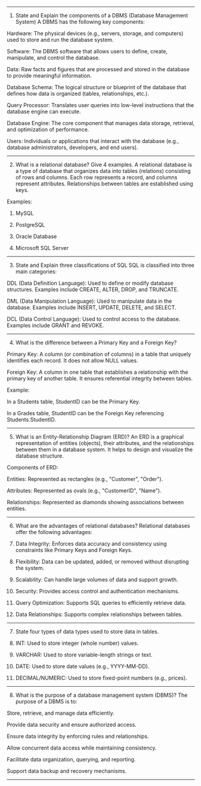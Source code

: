 


---

1. State and Explain the components of a DBMS (Database Management System)
A DBMS has the following key components:

Hardware: The physical devices (e.g., servers, storage, and computers) used to store and run the database system.

Software: The DBMS software that allows users to define, create, manipulate, and control the database.

Data: Raw facts and figures that are processed and stored in the database to provide meaningful information.

Database Schema: The logical structure or blueprint of the database that defines how data is organized (tables, relationships, etc.).

Query Processor: Translates user queries into low-level instructions that the database engine can execute.

Database Engine: The core component that manages data storage, retrieval, and optimization of performance.

Users: Individuals or applications that interact with the database (e.g., database administrators, developers, and end users).



---

2. What is a relational database? Give 4 examples.
A relational database is a type of database that organizes data into tables (relations) consisting of rows and columns. Each row represents a record, and columns represent attributes. Relationships between tables are established using keys.

Examples:

1. MySQL


2. PostgreSQL


3. Oracle Database


4. Microsoft SQL Server




---

3. State and Explain three classifications of SQL
SQL is classified into three main categories:

DDL (Data Definition Language): Used to define or modify database structures. Examples include CREATE, ALTER, DROP, and TRUNCATE.

DML (Data Manipulation Language): Used to manipulate data in the database. Examples include INSERT, UPDATE, DELETE, and SELECT.

DCL (Data Control Language): Used to control access to the database. Examples include GRANT and REVOKE.



---

4. What is the difference between a Primary Key and a Foreign Key?

Primary Key: A column (or combination of columns) in a table that uniquely identifies each record. It does not allow NULL values.

Foreign Key: A column in one table that establishes a relationship with the primary key of another table. It ensures referential integrity between tables.


Example:

In a Students table, StudentID can be the Primary Key.

In a Grades table, StudentID can be the Foreign Key referencing Students.StudentID.



---

5. What is an Entity-Relationship Diagram (ERD)?
An ERD is a graphical representation of entities (objects), their attributes, and the relationships between them in a database system. It helps to design and visualize the database structure.

Components of ERD:

Entities: Represented as rectangles (e.g., "Customer", "Order").

Attributes: Represented as ovals (e.g., "CustomerID", "Name").

Relationships: Represented as diamonds showing associations between entities.



---

6. What are the advantages of relational databases?
Relational databases offer the following advantages:

1. Data Integrity: Enforces data accuracy and consistency using constraints like Primary Keys and Foreign Keys.


2. Flexibility: Data can be updated, added, or removed without disrupting the system.


3. Scalability: Can handle large volumes of data and support growth.


4. Security: Provides access control and authentication mechanisms.


5. Query Optimization: Supports SQL queries to efficiently retrieve data.


6. Data Relationships: Supports complex relationships between tables.




---

7. State four types of data types used to store data in tables.

1. INT: Used to store integer (whole number) values.


2. VARCHAR: Used to store variable-length strings or text.


3. DATE: Used to store date values (e.g., YYYY-MM-DD).


4. DECIMAL/NUMERIC: Used to store fixed-point numbers (e.g., prices).




---

8. What is the purpose of a database management system (DBMS)?
The purpose of a DBMS is to:

Store, retrieve, and manage data efficiently.

Provide data security and ensure authorized access.

Ensure data integrity by enforcing rules and relationships.

Allow concurrent data access while maintaining consistency.

Facilitate data organization, querying, and reporting.

Support data backup and recovery mechanisms.



---


